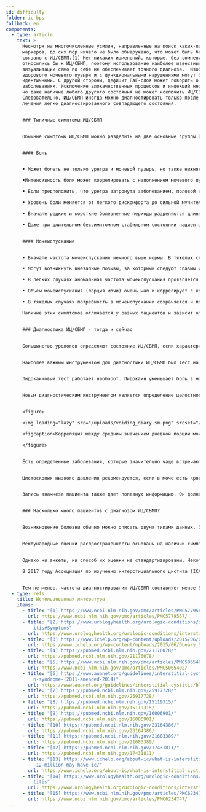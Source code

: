 ```yaml
---
id: difficulty
folder: ic-bps
fallback: en
components:
  - type: article
    text: >-
      Несмотря на многочисленные усилия, направленные на поиск каких-либо
      маркеров, до сих пор ничего не было обнаружено, что может быть бесспорно
      связано с ИЦ/СБМП.[1] Нет никаких изменений, которые, без сомнения,
      относились бы к ИЦ/СБМП, поэтому использование наиболее известных методов
      визуализации само по себе не обеспечивает точного диагноза.  Изображение
      здорового мочевого пузыря и с функциональными нарушениями могут быть
      идентичными. С другой стороны, дефицит ГАГ-слоя может говорить о других
      заболеваниях. Исключение злокачественных процессов и инфекций необходимо,
      но даже наличие любого другого состояния не может исключить ИЦ/СБМП.
      Следовательно, ИЦ/СБМП иногда можно диагностировать только после успешного
      лечения легко диагностированного совпадающего состояния.


      ### Типичные симптомы ИЦ/СБМП


      Обычные симптомы ИЦ/СБМП можно разделить на две основные группы.[2]


      #### Боль


      • Может болеть не только уретра и мочевой пузырь, но также нижняя часть живота, область таза или промежности (более того, у женщин влагалище, у мужчин - мошонка и половой член)\

      •Интенсивность боли может коррелировать с наполнением мочевого пузыря, в то время как мочеиспускание может временно уменьшить боль.\

      • Если предположить, что уретра затронута заболеванием, половой акт может быть болезненным\

      • Уровень боли меняется от легкого дискомфорта до сильной мучительной боли\

      • Вначале редкие и короткие болезненные периоды разделяются длинными бессимптомными интервалами. По мере прогрессирования ИЦ/СБМП боль становится постоянной и может возникать без какой-либо связи с мочеиспусканием\

      • Даже при длительном бессимптомном стабильном состоянии пациенты могут время от времени испытывать обострения. 


      #### Мочеиспускание


      • Вначале частота мочеиспускания немного выше нормы. В тяжелых случаях возможно также мочеиспускание 60–80 раз на день\

      • Могут возникнуть внезапные позывы, за которыми следуют спазмы и боль\

      • В легких случаях аномальная частота мочеиспускания проявляется только в дневное время. По мере прогрессирования болезни, потребность в мочеиспускании может возникать несколько раз за ночь (ноктурия)\

      • Объем мочеиспускания (порция мочи) очень мал и коррелирует с количеством выпитой жидкости\

      • В тяжелых случаях потребность в мочеиспускании сохраняется и после мочеиспускания.\

      Наличие этих симптомов отличается у разных пациентов и зависит от нескольких факторов. А именно, потребление определенных продуктов и напитков, количество физического и/или психологического стресса, расстройства пищеварения, мочевых инфекций (ИМП) и (у женщин) от их менструального цикла (симптомы обычно ухудшаются после овуляции).


      ### Диагностика ИЦ/СБМП - тогда и сейчас


      Большинство урологов определяют состояние ИЦ/СБМП, если характерные симптомы сохраняются в течение определенного периода (1,5–6 месяцев), учитывая, что можно исключить любое заболевание с аналогичными симптомами. Заполнение анкет позволяет выявить наличие симптомов; Шкала симптомов О’Лири-Сента - одна из наиболее часто используемых.[3] Однако, поскольку никакие лабораторные тесты или какое-либо другое обследование не могут однозначно подтвердить ИЦ/СБМП, состояние никогда не может быть диагностировано со 100% уверенностью. К счастью, существует не только несколько дополнительных обследований, которые можно использовать для уточнения диагноза, но и медицинская практика в этой области за последние годы значительно улучшилась.


      Наиболее важным инструментом для диагностики ИЦ/СБМП был тест на чувствительность к калию (он же тест Парсонса или PST). Тест подтверждает недостаточность ГАГ-слоя из-за боли, вызванной введением хлорида калия в мочевой пузырь.[4] (При здоровом ГАГ-слое значительной боли не наблюдается). Однако этот инструмент был не только излишне агрессивным, но и неприятным, учитывая, что пациенты испытывали сильную боль из-за самого раствора. Тест Парсонса также не давал информации для количественного анализа. В более поздней версии этого теста на чувствительность (модифицированный тест Парсонса) мочевой пузырь заполнялся разбавленным раствором хлорида калия для определения его максимальной емкости, а затем тот же процесс повторялся с физиологическим солевым раствором. Сравнение двух значений говорит о чувствительности стенки мочевого пузыря к концентрации мочи. Хотя модифицированный тест Парсонса можно было использовать и для количественных измерений, он был столь же инвазивным, требовал много времени, а его точность была не выше, чем у оригинальной версии. Из-за этих проблем ни один из тестов не рекомендуется в последнем руководстве по лечению интерстициального цистита.[5],[6]


      Лидокаиновый тест работает наоборот. Лидокаин уменьшает боль в мочевом пузыре -  поэтому, учитывая, что источником боли является сам мочевой пузырь, введенный лидокаин уменьшает симптомы ИЦ/СБМП.[7] Этот инструмент определенно более удобен, чем тест на чувствительность к калию, но он столь же инвазивен и не позволяет проводить количественный анализ.


      Новым диагностическим инструментом является определение целостности ГАГ-слоя, в котором используется двухдневный дневник мочеиспускания, он неинвазивен и безболезнен. Этот тест основан на том факте, что для наблюдения корреляции между концентрацией мочи и емкостью мочевого пузыря ничего не нужно вводить; раствор растворенных солей уже присутствует - в виде самой мочи. Концентрация веществ в моче, в том числе солей, зависит от количества выпитой жидкости. Объем каждого мочеиспускания можно измерить в течение дня, когда пациент потребляет наименьшее количество жидкости, затем то же самое можно сделать на второй день, когда пациент потребляет столько жидкости, сколько может. В случае здоровой стенки мочевого пузыря нет корреляции между средними объемами мочеиспускания и потреблением жидкости. На ранней стадии ИЦ/СБМП более высокое потребление жидкости приводит к увеличению количества порций мочи на 30–50%. По мере прогрессирования заболевания разница увеличивается до 50–100%; в тяжелых случаях может составлять 300–500%. Следовательно, двухдневный дневник мочеиспускания не только указывает на поврежденную стенку мочевого пузыря, но также описывает количество повреждений в числовом выражении. Таким образом, тест целостности на ГАГ-слоя также позволяет проводить количественный анализ.


      <figure>

      <img loading="lazy" src="/uploads/voiding_diary.sm.png" srcset="/uploads/voiding_diary.png 2x, /uploads/voiding_diary.sm.png 1x" alt="voiding diary"/>

      <figcaption>Корреляция между средним значением дневной порции мочи и общим количеством дневной мочи для здоровых людей и пациентов с ИЦ/СБМП (см. Рисунок).</figcaption>

      </figure>


      Есть определенные заболевания, которые значительно чаще встречаются вместе с ИЦ/СБМП; их присутствие может подтвердить диагноз. В эту группу входят аллергические симптомы, мигрень, синдром раздраженного кишечника, эндометриоз, вульводиния, синдром хронической усталости, синдром Шегрена, паническое расстройство и многие другие состояния.[8]


      Цистоскопия низкого давления рекомендуется, если в моче есть кровь, или цитология мочи указывает на вероятность злокачественного процесса (или имеется однозначно положительный результат), или если состояние пациента ухудшается, несмотря на комбинированную терапию, которую они получают, для исследования наличие рака мочевого пузыря или другого заболевания с похожими симптомами. Биопсия слизистой оболочки мочевого пузыря проводится только в том случае, если на цистоскопическом изображении обнаруживаются области, которые могут указывать на злокачественные новообразования. Если цистоскопия не вызывает подозрений на злокачественное новообразование, следует провести цитологическое исследование мочи, которое является наиболее чувствительным неинвазивным методом.


      Запись анамнеза пациента также дает полезную информацию. Он должен включать не только текущие симптомы, но также историю более ранних инфекций, других заболеваний, которыми они страдают (в основном, с упором на аутоиммунные заболевания и расстройства пищеварения), лекарства и/или антибиотики, которые принимаются или принимались ранее, диета пациентов и другие характеристики образа жизни, и взаимосвязь между симптомами и любой информацией, описанной выше.


      ### Насколько много пациентов с диагнозом ИЦ/СБМП?


      Возникновение болезни обычно можно описать двумя типами данных. Заболеваемость - это новые случаи, зарегистрированные в течение определенного периода (обычно года). С другой стороны, показатель распространенности заболевания, означает общее количество людей, пораженных болезнью в определенный момент. В случае ИЦ/СБМП, которое видимо пожизненное состояние, актуальны последние данные.


      Международные оценки распространенности основаны на наличии симптомов, заполнении анкет и данных о пациентах, у которых был диагностирован ИЦ/СБМП. Количество людей, страдающих  ИЦ/СБМП обычно исчисляют 100 000 человек. 


      Однако ни анкеты, ни способ их оценки не стандартизированы. Некоторые исследования, в которых использовались только данные, полученные от врачей и посвященные диагностированным случаям ИЦ/СБМП, пришли к выводу о распространенности 45–197/100 000.[9] С другой стороны, обследование, в ходе которого с семьями связывались по телефону, подсчитало примерно 1 900–4 200/100 000 мужчин и 2 750–6350/100 000 женщин, пострадавших от ИЦ/СБМП. Согласно другому исследованию, основанному на самоотчетах по электронной почте, ИЦ/СБМП страдают 258–13,114/100 000 человек, в зависимости от способа расчетов.[12]

      В 2017 году Ассоциация по изучению интерстициального цистита (ICA) сообщила, что только в США 3–8 миллионов женщин и 1–4 миллиона мужчин страдают от ИЦ/СБМП.[13] В последние годы эта оценка, похоже, была принята многими соответствующими газетами и организациями.[14],[15] Учитывая среднее значение, распространенность 2,400/ 100,000 позволяет нам сделать вывод о том, что это обоснованный расчет. 


      Тем не менее, частота диагностирования ИЦ/СБМП составляет менее 5–10% даже в странах с наиболее развитой системой здравоохранения. Нет другого заболевания такого серьезного характера, которое имеет более низкую диагностический уровень.
  - type: refs
    title: Использованная литература
    items:
      - title: "[1] https://www.ncbi.nlm.nih.gov/pmc/articles/PMC5779567/"
        url: https://www.ncbi.nlm.nih.gov/pmc/articles/PMC5779567/
      - title: "[2] https://www.urologyhealth.org/urologic-conditions/interstitial-cyst\
          itis#Symptoms"
        url: https://www.urologyhealth.org/urologic-conditions/interstitial-cystitis#Symptoms
      - title: "[3] https://www.ichelp.org/wp-content/uploads/2015/06/OLeary_Sant.pdf"
        url: https://www.ichelp.org/wp-content/uploads/2015/06/OLeary_Sant.pdf
      - title: "[4] https://pubmed.ncbi.nlm.nih.gov/21176078/"
        url: https://pubmed.ncbi.nlm.nih.gov/21176078/
      - title: "[5] https://www.ncbi.nlm.nih.gov/pmc/articles/PMC5065402/"
        url: https://www.ncbi.nlm.nih.gov/pmc/articles/PMC5065402/
      - title: "[6] https://www.auanet.org/guidelines/interstitial-cystitis/bladder-pai\
          n-syndrome-(2011-amended-2014)"
        url: https://www.auanet.org/guidelines/interstitial-cystitis/bladder-pain-syndrome-(2011-amended-2014)
      - title: "[7] https://pubmed.ncbi.nlm.nih.gov/25917728/"
        url: https://pubmed.ncbi.nlm.nih.gov/25917728/
      - title: "[8] https://pubmed.ncbi.nlm.nih.gov/15119315/"
        url: https://pubmed.ncbi.nlm.nih.gov/15119315/
      - title: "[9] https://pubmed.ncbi.nlm.nih.gov/16006901/"
        url: https://pubmed.ncbi.nlm.nih.gov/16006901/
      - title: "[10] https://pubmed.ncbi.nlm.nih.gov/23164386/"
        url: https://pubmed.ncbi.nlm.nih.gov/23164386/
      - title: "[11] https://pubmed.ncbi.nlm.nih.gov/21683389/"
        url: https://pubmed.ncbi.nlm.nih.gov/21683389/
      - title: "[12] https://pubmed.ncbi.nlm.nih.gov/17431811/"
        url: https://pubmed.ncbi.nlm.nih.gov/17431811/
      - title: "[13] https://www.ichelp.org/about-ic/what-is-interstitial-cystitis/4-to\
          -12-million-may-have-ic/"
        url: https://www.ichelp.org/about-ic/what-is-interstitial-cystitis/4-to-12-million-may-have-ic/
      - title: "[14] https://www.urologyhealth.org/urologic-conditions/interstitial-cys\
          titis"
        url: https://www.urologyhealth.org/urologic-conditions/interstitial-cystitis
      - title: "[15] https://www.ncbi.nlm.nih.gov/pmc/articles/PMC6234747/"
        url: https://www.ncbi.nlm.nih.gov/pmc/articles/PMC6234747/
---
```

